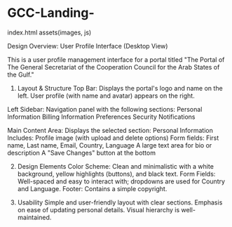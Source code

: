 # GCC-Landing-
index.html
assets(images, js)

Design Overview: User Profile Interface (Desktop View)

This is a user profile management interface for a portal titled "The Portal of The General Secretariat of the Cooperation Council for the Arab States of the Gulf."

1. Layout & Structure
Top Bar:
Displays the portal's logo and name on the left.
User profile (with name and avatar) appears on the right.

Left Sidebar:
Navigation panel with the following sections:
Personal Information
Billing Information
Preferences
Security
Notifications

Main Content Area:
Displays the selected section: Personal Information
Includes:
Profile image (with upload and delete options)
Form fields: First name, Last name, Email, Country, Language
A large text area for bio or description
A "Save Changes" button at the bottom

2. Design Elements
Color Scheme: Clean and minimalistic with a white background, yellow highlights (buttons), and black text.
Form Fields: Well-spaced and easy to interact with; dropdowns are used for Country and Language.
Footer: Contains a simple copyright.

3. Usability
Simple and user-friendly layout with clear sections.
Emphasis on ease of updating personal details.
Visual hierarchy is well-maintained.
